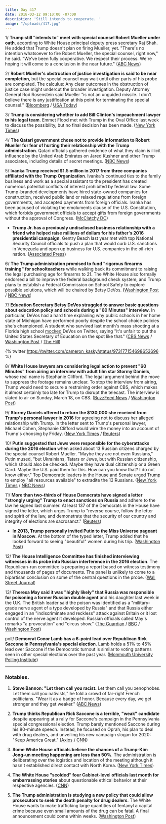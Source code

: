 ```yaml
---
title: Day 417
date: 2018-03-12 09:10:00 -07:00
description: 'Still intends to cooperate. '
image: "/uploads/417.jpg"
---
```


1/ **Trump still "intends to" meet with special counsel Robert Mueller under oath**, according to White House principal deputy press secretary Raj Shah. He added that Trump doesn't plan on firing Mueller, yet. "There's no intention whatsoever to fire Robert Mueller, the special counsel, right now," he said. "We've been fully cooperative. We respect their process. We're hoping it will come to a conclusion in the near future." ([ABC News](http://abcnews.go.com/Politics/trump-intends-meet-special-counsel-oath-white-house/story?id=53658533))

2/ **Robert Mueller's obstruction of justice investigation is said to be near completion**, but the special counsel may wait until other parts of his probe are completed. The calculus: Any clear outcomes in the obstruction of justice case might undercut the broader investigation. Deputy Attorney General Rod Rosenstein said Mueller "is not an unguided missile. I don't believe there is any justification at this point for terminating the special counsel." ([Bloomberg](https://www.bloomberg.com/news/articles/2018-03-12/mueller-is-said-to-weigh-putting-off-trump-obstruction-decision) / [USA Today](https://www.usatoday.com/story/news/politics/2018/03/12/rosenstein-mueller-not-unguided-missle-interview/416388002/))

3/ **Trump is considering whether to add Bill Clinton's impeachment lawyer to his legal team**. Emmet Flood met with Trump in the Oval Office last week to discuss the possibility, but no final decision has been made. ([New York Times](https://www.nytimes.com/2018/03/10/us/politics/trump-mueller-flood.html))

4/ **The Qatari government chose not to provide information to Robert Mueller for fear of hurting their relationship with the Trump administration**. Qatari officials gathered evidence of what they claim is illicit influence by the United Arab Emirates on Jared Kushner and other Trump associates, including details of secret meetings. ([NBC News](https://www.nbcnews.com/politics/national-security/qataris-opted-not-give-info-kushner-secret-meetings-mueller-n855326))

5/ **Ivanka Trump received $1.5 million in 2017 from three companies affiliated with the Trump Organization**. Ivanka's continued ties to the family business and work as a special assistant to the president has created numerous potential conflicts of interest prohibited by federal law. Some Trump-branded developments have hired state-owned companies for construction, received public land or relaxed regulations from foreign governments, and accepted payments from foreign officials. Ivanka has been accused of violating the emoluments clause of the U.S. Constitution, which forbids government officials to accept gifts from foreign governments without the approval of Congress. ([McClatchy DC](http://www.mcclatchydc.com/article204578309.html))

* **Trump Jr. has a previously undisclosed business relationship with a friend who helped raise millions of dollars for his father's 2016 presidential campaign**. Gentry Beach last year met with top National Security Council officials to push a plan that would curb U.S. sanctions in Venezuela and open up business for U.S. companies in the oil-rich nation. ([Associated Press](https://www.apnews.com/21fb6a17a0bb4ec0aa142c752c54e164))

6/ **The Trump administration promised to fund "rigorous firearms training" for schoolteachers** while walking back its commitment to raising the legal purchasing age for firearms to 21. The White House also formally endorsed a bill to improve the federal background check system, and Trump plans to establish a Federal Commission on School Safety to explore possible solutions, which will be chaired by Betsy DeVos. ([Washington Post](https://www.washingtonpost.com/politics/white-house-vows-to-help-arm-teachers-and-backs-off-raising-age-for-buying-guns/2018/03/11/14da0c8e-253a-11e8-bc72-077aa4dab9ef_story.html?utm_term=.f6770cc1b2f5) / [NBC News](https://www.nbcnews.com/politics/white-house/white-house-promises-federal-aid-train-armed-teachers-n855636))

7/ **Education Secretary Betsy DeVos struggled to answer basic questions about education policy and schools during a "60 Minutes" interview**. In particular, DeVos had a hard time explaining why public schools in her home state of Michigan have performed poorly despite the school choice policies she's championed. A student who survived last month's mass shooting at a Florida high school [mocked](http://thehill.com/blogs/blog-briefing-room/news/377924-parkland-student-mocks-devos-unfair-to-make-the-education) DeVos on Twitter, saying "It's unfair to put the United States Secretary of Education on the spot like that." ([CBS News](https://www.cbsnews.com/news/secretary-of-education-betsy-devos-on-guns-school-choice-and-why-people-dont-like-her/) / [Washington Post](https://www.washingtonpost.com/news/answer-sheet/wp/2018/03/12/education-secretary-betsy-devos-stumbles-during-pointed-60-minutes-interview/) / [The Hill](http://thehill.com/homenews/administration/377888-devos-pressed-on-performance-of-public-schools-under-policies-she))

{% twitter https://twitter.com/cameron_kasky/status/973177154698653696 %}

8/ **White House lawyers are considering legal action to prevent "60 Minutes" from airing an interview with adult film star Stormy Daniels**, whose real name is Stephanie Clifford. The legal argument behind the move to suppress the footage remains unclear. To stop the interview from airing, Trump would need to secure a restraining order against CBS, which makes it almost certainly too late for Trump to disrupt the telecast. The interview is slated to air on Sunday, March 18, on CBS. ([BuzzFeed News](https://www.buzzfeed.com/chrisgeidner/trump-lawyers-are-considering-a-challenge-to-60-minutes?utm_term=.jar43rPGNP#.xqRl0DZ1bZ) / [Washington Post](https://www.washingtonpost.com/news/the-fix/wp/2018/03/12/it-is-almost-certainly-too-late-for-trump-to-stop-stormy-danielss-60-minutes-interview/))

9/ **Stormy Daniels offered to return the $130,000 she received from Trump's personal lawyer in 2016** for agreeing not to discuss her alleged relationship with Trump. In the letter sent to Trump's personal lawyer, Michael Cohen, Stephanie Clifford would wire the money into an account of Trump's choosing by Friday. ([New York Times](https://www.nytimes.com/2018/03/12/business/media/stormy-daniels-donald-trump.html) / [Reuters](https://www.reuters.com/article/us-usa-trump-daniels/porn-star-offers-to-repay-130000-in-dispute-over-alleged-trump-affair-idUSKCN1GO2AO))

10/ **Putin suggested that Jews were responsible for the cyberattacks during the 2016 election** when asked about 13 Russian citizens charged by the special counsel Robert Mueller. "Maybe they are not even Russians," Putin mused, "but Ukrainians, Tatars or Jews, but with Russian citizenship, which should also be checked. Maybe they have dual citizenship or a Green Card. Maybe the U.S. paid them for this. How can you know that? I do not know either." Top Democratic leaders in the House and Senate urged Trump to employ "all resources available" to extradite the 13 Russians. ([New York Times](https://www.nytimes.com/2018/03/12/us/politics/democrats-trump-election-interference-russia-jews.html) / [NBC News](https://www.nbcnews.com/politics/congress/after-putin-blames-jews-election-meddling-lawmakers-demand-he-extradite-n855796))

11/ **More than two-thirds of House Democrats have signed a letter "strongly urging" Trump to enact sanctions on Russia** and adhere to the law he signed last summer. At least 137 of the Democrats in the House have signed the letter, which urges Trump to "reverse course, follow the letter and spirit of the law, and demonstrate that the security of our country and integrity of elections are sacrosanct." ([Reuters](https://www.reuters.com/article/us-usa-trump-russia-congress/137-house-democrats-sign-letter-urging-action-against-russia-idUSKCN1GO2AD))

* **In 2013, Trump personally invited Putin to the Miss Universe pageant in Moscow**. At the bottom of the typed letter, Trump added that he looked forward to seeing "beautiful" women during his trip. ([Washington Post](https://www.washingtonpost.com/world/national-security/in-a-personal-letter-trump-invited-putin-to-the-2013-miss-universe-pageant/2018/03/09/a3404358-23d2-11e8-a589-763893265565_story.html))

12/ **The House Intelligence Committee has finished interviewing witnesses in its probe into Russian interference in the 2016 election**. The Republican-run committee is preparing a report based on witness testimony and thousands of pages of documents. The panel is unlikely to come to a bipartisan conclusion on some of the central questions in the probe. ([Wall Street Journal](https://www.wsj.com/articles/house-intelligence-panel-wraps-up-russia-probe-interviews-1520875190))

13/ **Theresa May said it was "highly likely" that Russia was responsible for poisoning a former Russian double agent** and his daughter last week in the U.K. The British leader said the poison was identified as a "military-grade nerve agent of a type developed by Russia" and that Russia either engaged in an "indiscriminate and reckless" attack against Britain or it  lost control of the nerve agent it developed. Russian officials called May's remarks "a provocation" and "circus show." ([The Guardian](https://www.theguardian.com/uk-news/2018/mar/12/russia-highly-likely-to-be-behind-poisoning-of-spy-says-theresa-may) / [BBC](http://www.bbc.com/news/uk-43377856) / [Washington Post](https://www.washingtonpost.com/world/theresa-may-says-highly-likely-russia-is-responsible-for-spys-poisoning/2018/03/12/7baa6d22-25f4-11e8-a227-fd2b009466bc_story.html))

poll/ **Democrat Conor Lamb has a 6-point lead over Republican Rick Saccone in Pennsylvania's special election**. Lamb holds a 51% to 45% lead over Saccone if the Democratic turnout is similar to voting patterns seen in other special elections over the past year. ([Monmouth University Polling Institute](https://www.monmouth.edu/polling-institute/reports/monmouthpoll_pa_031218/))

---

### Notables.

1. **Steve Bannon: "Let them call you racist.** Let them call you xenophobes. Let them call you nativists," he told a crowd of far-right French politicians. "Wear it as a badge of honor. Because every day, we get stronger and they get weaker." ([ABC News](http://abcnews.go.com/Politics/steve-bannon-call-racist-wear-badge-honor/story?id=53656814))

2. **Trump thinks Republican Rick Saccone is a terrible, "weak" candidate** despite appearing at a rally for Saccone's campaign in the Pennsylvania special congressional election. Trump barely mentioned Saccone during his 80-minute speech. Instead, he focused on Oprah, his plan to deal with drug dealers, and unveiling his new campaign slogan for 2020: "Keep America Great." ([Axios](https://www.axios.com/scoop-trump-privately-trashes-rick-saccone-1520806446-c7033bad-f7a4-4d92-80a7-40113967a0e2.html) / [CNN](https://www.cnn.com/2018/03/10/politics/trump-pennsylvania-speech-rick-saccone/index.html))

3. **Some White House officials believe the chances of a Trump-Kim Jong-un meeting happening are less than 50%**. The administration is deliberating over the logistics and location of the meeting although it hasn't established direct contact with North Korea. ([New York Times](https://www.nytimes.com/2018/03/09/us/politics/trump-kim-jong-un-meeting-planning.html))

4. **The White House "scolded" four Cabinet-level officials last month for embarrassing stories** about questionable ethical behavior at their respective agencies. ([CNN](https://www.cnn.com/2018/03/09/politics/cabinet-secretaries-ethical-behavior/index.html))

5. **The Trump administration is studying a new policy that could allow prosecutors to seek the death penalty for drug dealers**. The White House wants to make trafficking large quantities of fentanyl a capital crime because even small amounts of the drug can be fatal. A final announcement could come within weeks. ([Washington Post](https://www.washingtonpost.com/national/trump-administration-studying-possibility-of-seeking-death-penalty-for-drug-dealers/2018/03/09/4d9cc994-23c3-11e8-94da-ebf9d112159c_story.html))
